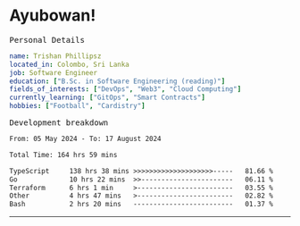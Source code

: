 # Ayubowan!

<samp>Personal Details</samp>

```yaml
name: Trishan Phillipsz
located_in: Colombo, Sri Lanka
job: Software Engineer
education: ["B.Sc. in Software Engineering (reading)"]
fields_of_interests: ["DevOps", "Web3", "Cloud Computing"]
currently_learning: ["GitOps", "Smart Contracts"]
hobbies: ["Football", "Cardistry"]
```

<samp>Development breakdown</samp>

<!--START_SECTION:waka-->

```txt
From: 05 May 2024 - To: 17 August 2024

Total Time: 164 hrs 59 mins

TypeScript     138 hrs 38 mins >>>>>>>>>>>>>>>>>>>>-----   81.66 %
Go             10 hrs 22 mins  >>-----------------------   06.11 %
Terraform      6 hrs 1 min     >------------------------   03.55 %
Other          4 hrs 47 mins   >------------------------   02.82 %
Bash           2 hrs 20 mins   -------------------------   01.37 %
```

<!--END_SECTION:waka-->

---
